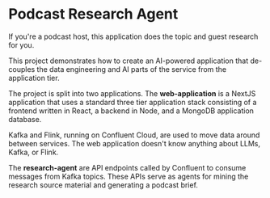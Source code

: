 # Podcast Research Agent
If you're a podcast host, this application does the topic and guest research for you. 

This project demonstrates how to create an AI-powered application that de-couples the data engineering and AI
parts of the service from the application tier. 

The project is split into two applications. The **web-application** is a NextJS application that uses
a standard three tier application stack consisting of a frontend written in React, a backend in Node,
and a MongoDB application database.

Kafka and Flink, running on Confluent Cloud, are used to move data around between services. The web
application doesn't know anything about LLMs, Kafka, or Flink.

The **research-agent** are API endpoints called by Confluent to consume messages from Kafka topics.
These APIs serve as agents for mining the research source material and generating a podcast brief.